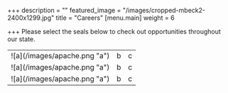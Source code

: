 +++
description = ""
featured_image = "/images/cropped-mbeck2-2400x1299.jpg"
title = "Careers"
[menu.main]
weight = 6

+++
Please select the seals below to check out opportunities throughout our state.

<div>

<table>

<tr>
<td>![a](/images/apache.png "a")</td>
<td>b</td>
<td>c</td>
</tr>
<tr>
<td>![a](/images/apache.png "a")</td>
<td>b</td>
<td>c</td>
</tr>
<tr>
<td>![a](/images/apache.png "a")</td>
<td>b</td>
<td>c</td>
</tr>

</table>

</div>